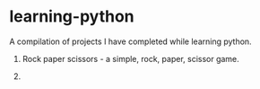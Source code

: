 # learning-python
A compilation of projects I have completed while learning python.

1. Rock paper scissors - a simple, rock, paper, scissor game.

2. 

